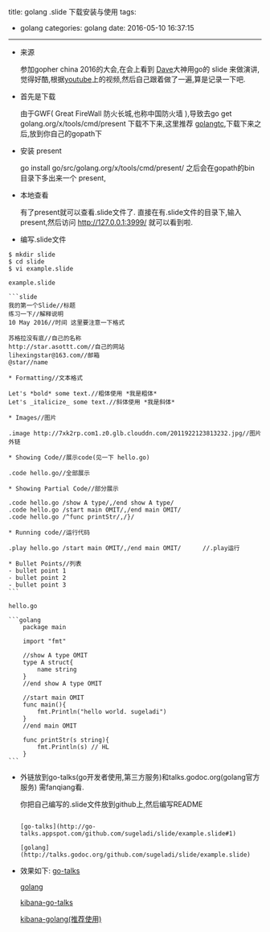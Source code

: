 title: golang .slide 下载安装与使用
tags:
  - golang
categories: golang
date: 2016-05-10 16:37:15
---
- 来源
    
    参加gopher china 2016的大会,在会上看到 [Dave](https://github.com/davecheney)大神用go的 slide 来做演讲,觉得好酷,根据[youtube](https://www.youtube.com/watch?v=83JBmS8WpHM)上的视频,然后自己跟着做了一遍,算是记录一下吧.

- 首先是下载

    由于GWF( Great FireWall 防火长城,也称中国防火墙 ),导致去go get golang.org/x/tools/cmd/present 下载不下来,这里推荐 [golangtc](http://www.golangtc.com/download/package),下载下来之后,放到你自己的gopath下

- 安装 present

    go install go/src/golang.org/x/tools/cmd/present/ 之后会在gopath的bin目录下多出来一个 present,
    
- 本地查看

    有了present就可以查看.slide文件了. 直接在有.slide文件的目录下,输入present,然后访问 http://127.0.0.1:3999/ 就可以看到啦.

- 编写.slide文件
<!--more-->
    
```shell
$ mkdir slide
$ cd slide
$ vi example.slide
```
    
    example.slide
    
    ```slide
    我的第一个Slide//标题
    练习一下//解释说明
    10 May 2016//时间 这里要注意一下格式
    
    苏格拉没有底//自己的名称
    http://star.asottt.com//自己的网站
    lihexingstar@163.com//邮箱
    @star//name
    
    * Formatting//文本格式
    
    Let's *bold* some text.//粗体使用 *我是粗体*
    Let's _italicize_ some text.//斜体使用 *我是斜体*
    
    * Images//图片
    
    .image http://7xk2rp.com1.z0.glb.clouddn.com/2011922123813232.jpg//图片外链
    
    * Showing Code//展示code(见一下 hello.go)
    
    .code hello.go//全部展示
    
    * Showing Partial Code//部分展示
    
    .code hello.go /show A type/,/end show A type/
    .code hello.go /start main OMIT/,/end main OMIT/
    .code hello.go /^func printStr/,/}/
    
    * Running code//运行代码
    
    .play hello.go /start main OMIT/,/end main OMIT/      //.play运行
    
    * Bullet Points//列表
    - bullet point 1
    - bullet point 2
    - bullet point 3
    ```
    
    hello.go
        
    ```golang
        package main
        
        import "fmt"
        
        //show A type OMIT
        type A struct{
            name string
        }
        //end show A type OMIT
        
        //start main OMIT
        func main(){
            fmt.Println("hello world. sugeladi")
        }
        //end main OMIT
        
        func printStr(s string){
            fmt.Println(s) // HL
        } 
    ```
    
- 外链放到go-talks(go开发者使用,第三方服务)和talks.godoc.org(golang官方服务) 需fanqiang看.

    你把自己编写的.slide文件放到github上,然后编写README
    ```README
    
    [go-talks](http://go-talks.appspot.com/github.com/sugeladi/slide/example.slide#1)
    
    [golang](http://talks.godoc.org/github.com/sugeladi/slide/example.slide)
    
    ```
- 效果如下:
    [go-talks](http://go-talks.appspot.com/github.com/sugeladi/slide/example.slide#1)
        
    [golang](http://talks.godoc.org/github.com/sugeladi/slide/example.slide)
    
    [kibana-go-talks](http://go-talks.appspot.com/github.com/sugeladi/slide/kibana.slide#1)
            
    [kibana-golang(推荐使用)](http://talks.godoc.org/github.com/sugeladi/slide/kibana.slide)
   
    